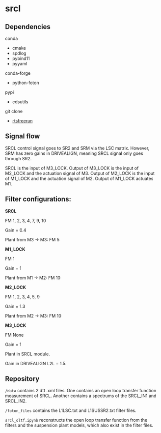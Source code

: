 # srcl

## Dependencies

conda
- cmake
- spdlog
- pybind11
- pyyaml

conda-forge
- python-foton

pypi
- cdsutils

git clone
- [rtsfreerun](https://git.ligo.org/christopher.wipf/rtsfreerun.git)

## Signal flow

SRCL control signal goes to SR2 and SRM via the LSC matrix.
However, SRM has zero gains in DRIVEALIGN, meaning SRCL signal only goes through SR2.

SRCL is the input of M3_LOCK.
Output of M3_LOCK is the input of M2_LOCK and the actuation signal of M3.
Output of M2_LOCK is the input of M1_LOCK and the actuation signal of M2.
Output of M1_LOCK actuates M1.

## Filter configurations:

**SRCL**

FM 1, 2, 3, 4, 7, 9, 10

Gain = 0.4

Plant from M3 -> M3: FM 5

**M1_LOCK**

FM 1

Gain = 1

Plant from M1 -> M2: FM 10

**M2_LOCK**

FM 1, 2, 3, 4, 5, 9

Gain = 1.3

Plant from M2 -> M3: FM 10

**M3_LOCK**

FM None

Gain = 1

Plant in SRCL module.

Gain in DRIVEALIGN L2L = 1.5.


## Repository

`/data` contains 2 dtt .xml files.
One contains an open loop transfer function measurement of SRCL.
Another contains a spectrums of the SRCL_IN1 and SRCL_IN2.

`/foton_files` contains the L1LSC.txt and L1SUSSR2.txt filter files.

`srcl_oltf.ipynb` reconstructs the open loop transfer function from the
filters and the suspension plant models, which also exist in the filter files.
